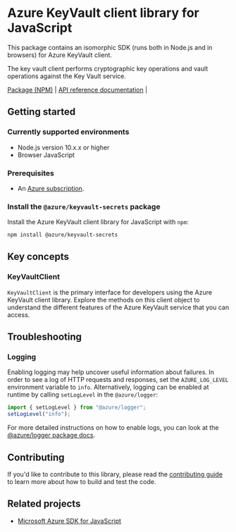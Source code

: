 # Azure KeyVault client library for JavaScript

This package contains an isomorphic SDK (runs both in Node.js and in browsers) for Azure KeyVault client.

The key vault client performs cryptographic key operations and vault operations against the Key Vault service.

[Package (NPM)](https://www.npmjs.com/package/@azure/keyvault-secrets) |
[API reference documentation](https://docs.microsoft.com/javascript/api/@azure/keyvault-secrets) |

## Getting started

### Currently supported environments

- Node.js version 10.x.x or higher
- Browser JavaScript

### Prerequisites

- An [Azure subscription][azure_sub].

### Install the `@azure/keyvault-secrets` package

Install the Azure KeyVault client library for JavaScript with `npm`:

```bash
npm install @azure/keyvault-secrets
```


## Key concepts

### KeyVaultClient

`KeyVaultClient` is the primary interface for developers using the Azure KeyVault client library. Explore the methods on this client object to understand the different features of the Azure KeyVault service that you can access.

## Troubleshooting

### Logging

Enabling logging may help uncover useful information about failures. In order to see a log of HTTP requests and responses, set the `AZURE_LOG_LEVEL` environment variable to `info`. Alternatively, logging can be enabled at runtime by calling `setLogLevel` in the `@azure/logger`:

```javascript
import { setLogLevel } from "@azure/logger";
setLogLevel("info");
```

For more detailed instructions on how to enable logs, you can look at the [@azure/logger package docs](https://github.com/Azure/azure-sdk-for-js/tree/master/sdk/core/logger).


## Contributing

If you'd like to contribute to this library, please read the [contributing guide](https://github.com/Azure/azure-sdk-for-js/blob/master/CONTRIBUTING.md) to learn more about how to build and test the code.

## Related projects

- [Microsoft Azure SDK for JavaScript](https://github.com/Azure/azure-sdk-for-js)


[azure_cli]: https://docs.microsoft.com/cli/azure
[azure_sub]: https://azure.microsoft.com/free/
[azure_sub]: https://azure.microsoft.com/free/
[azure_portal]: https://portal.azure.com
[azure_identity]: https://github.com/Azure/azure-sdk-for-js/tree/master/sdk/identity/identity
[defaultazurecredential]: https://github.com/Azure/azure-sdk-for-js/tree/master/sdk/identity/identity#defaultazurecredential
